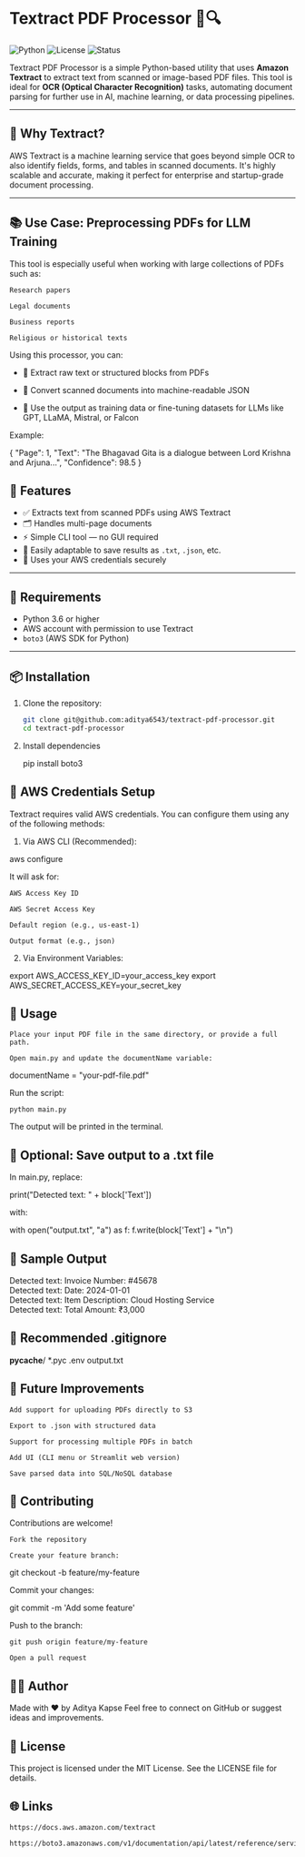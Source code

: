 # Textract PDF Processor 📄🔍

![Python](https://img.shields.io/badge/Python-3.6+-blue.svg)
![License](https://img.shields.io/badge/License-MIT-green.svg)
![Status](https://img.shields.io/badge/Project-Active-brightgreen.svg)

Textract PDF Processor is a simple Python-based utility that uses **Amazon Textract** to extract text from scanned or image-based PDF files. This tool is ideal for **OCR (Optical Character Recognition)** tasks, automating document parsing for further use in AI, machine learning, or data processing pipelines.

---

## 🧠 Why Textract?

AWS Textract is a machine learning service that goes beyond simple OCR to also identify fields, forms, and tables in scanned documents. It's highly scalable and accurate, making it perfect for enterprise and startup-grade document processing.

---

## 📚 Use Case: Preprocessing PDFs for LLM Training

This tool is especially useful when working with large collections of PDFs such as:

    Research papers

    Legal documents

    Business reports

    Religious or historical texts

Using this processor, you can:

- 🧾 Extract raw text or structured blocks from PDFs

- 🧠 Convert scanned documents into machine-readable JSON

- 🧪 Use the output as training data or fine-tuning datasets for LLMs like GPT, LLaMA, Mistral, or Falcon

Example:

{
  "Page": 1,
  "Text": "The Bhagavad Gita is a dialogue between Lord Krishna and Arjuna...",
  "Confidence": 98.5
}

## 🚀 Features

- ✅ Extracts text from scanned PDFs using AWS Textract  
- 🗂️ Handles multi-page documents  
- ⚡ Simple CLI tool — no GUI required  
- 💾 Easily adaptable to save results as `.txt`, `.json`, etc.  
- 🔐 Uses your AWS credentials securely  

---

## 🧰 Requirements

- Python 3.6 or higher  
- AWS account with permission to use Textract  
- `boto3` (AWS SDK for Python)  

---

## 📦 Installation

1. Clone the repository:

   ```bash
   git clone git@github.com:aditya6543/textract-pdf-processor.git
   cd textract-pdf-processor

2. Install dependencies

    pip install boto3


## 🔐 AWS Credentials Setup

Textract requires valid AWS credentials. You can configure them using any of the following methods:
1. Via AWS CLI (Recommended):

aws configure

It will ask for:

    AWS Access Key ID

    AWS Secret Access Key

    Default region (e.g., us-east-1)

    Output format (e.g., json)

2. Via Environment Variables:

export AWS_ACCESS_KEY_ID=your_access_key
export AWS_SECRET_ACCESS_KEY=your_secret_key

## 📄 Usage

    Place your input PDF file in the same directory, or provide a full path.

    Open main.py and update the documentName variable:

documentName = "your-pdf-file.pdf"

Run the script:

    python main.py

The output will be printed in the terminal.

## 🔁 Optional: Save output to a .txt file

In main.py, replace:

print("Detected text: " + block['Text'])

with:

with open("output.txt", "a") as f:
    f.write(block['Text'] + "\n")

## 🧪 Sample Output

Detected text: Invoice Number: #45678  
Detected text: Date: 2024-01-01  
Detected text: Item Description: Cloud Hosting Service  
Detected text: Total Amount: ₹3,000  

## 📁 Recommended .gitignore

__pycache__/
*.pyc
.env
output.txt

## 🧠 Future Improvements

    Add support for uploading PDFs directly to S3

    Export to .json with structured data

    Support for processing multiple PDFs in batch

    Add UI (CLI menu or Streamlit web version)

    Save parsed data into SQL/NoSQL database

## 🤝 Contributing

Contributions are welcome!

    Fork the repository

    Create your feature branch:

git checkout -b feature/my-feature

Commit your changes:

git commit -m 'Add some feature'

Push to the branch:

    git push origin feature/my-feature

    Open a pull request

## 🙋‍♂️ Author

Made with ❤️ by Aditya Kapse
Feel free to connect on GitHub or suggest ideas and improvements.

## 📜 License

This project is licensed under the MIT License.
See the LICENSE file for details.

## 🌐 Links

    https://docs.aws.amazon.com/textract
     
    https://boto3.amazonaws.com/v1/documentation/api/latest/reference/services/textract.html



